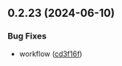 ## 0.2.23 (2024-06-10)


### Bug Fixes

* workflow ([cd3f16f](https://github.com/tiavina-mika/check-password-complexity/commit/cd3f16f7d735e98784328726b547650c2a328a9e))



